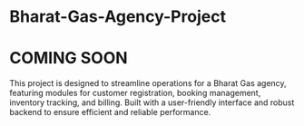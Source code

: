 # Bharat-Gas-Agency-Project
# COMING SOON
This project is designed to streamline operations for a Bharat Gas agency, featuring modules for customer registration, booking management, inventory tracking, and billing. Built with a user-friendly interface and robust backend to ensure efficient and reliable performance.
